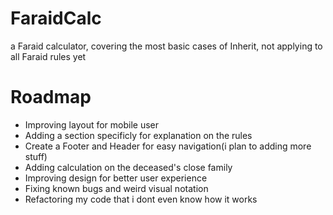# FaraidCalc
a Faraid calculator, covering the most basic cases of Inherit, not applying to all Faraid rules yet

# Roadmap
<ul>
  <li>Improving layout for mobile user</li>
  <li>Adding a section specificly for explanation on the rules</li>
  <li>Create a Footer and Header for easy navigation(i plan to adding more stuff)</li>
  <li>Adding calculation on the deceased's close family</li>
  <li>Improving design for better user experience</li>
  <li>Fixing known bugs and weird visual notation</li>
  <li>Refactoring my code that i dont even know how it works</li>
  
</ul>
